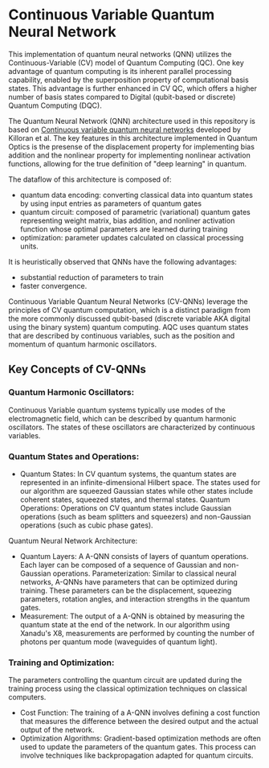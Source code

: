 # Continuous Variable Quantum Neural Network

This implementation of quantum neural networks (QNN) utilizes the Continuous-Variable (CV) model of Quantum Computing (QC).
One key advantage of quantum computing is its inherent parallel processing capability, enabled by the superposition
property of computational basis states. This advantage is further enhanced in CV QC,
which offers a higher number of basis states compared to Digital (qubit-based or discrete) Quantum Computing (DQC).

The Quantum Neural Network (QNN) architecture used in this repository is based on
[Continuous variable quantum neural networks](https://arxiv.org/pdf/1806.06871v1.pdf) developed by Killoran et al. The key features in this
architecture implemented in Quantum Optics is the presense of the displacement property for implementing bias addition
and the nonlinear property for implementing nonlinear activation functions, allowing for the true definition of
"deep learning" in quantum.

The dataflow of this architecture is composed of:
- quantum data encoding: converting classical data into quantum states by using input entries as parameters of quantum gates
- quantum circuit: composed of parametric (variational) quantum gates representing weight matrix, bias addition, and nonliner activation function whose optimal parameters are learned during training
- optimization: parameter updates calculated on classical processing units.

It is heuristically observed that QNNs have the following advantages:
- substantial reduction of parameters to train
- faster convergence.

Continuous Variable Quantum Neural Networks (CV-QNNs) leverage the principles of CV quantum computation, which is a distinct paradigm from the more commonly discussed qubit-based (discrete variable AKA digital using the binary system) quantum computing. AQC uses quantum states that are described by continuous variables, such as the position and momentum of quantum harmonic oscillators.

## Key Concepts of CV-QNNs

### Quantum Harmonic Oscillators:

Continuous Variable quantum systems typically use modes of the electromagnetic field, which can be described by quantum harmonic oscillators. The states of these oscillators are characterized by continuous variables.

### Quantum States and Operations:

* Quantum States: In CV quantum systems, the quantum states are represented in an infinite-dimensional Hilbert space. The states used for our algorithm are squeezed Gaussian states while other states include coherent states, squeezed states, and thermal states.
Quantum Operations: Operations on CV quantum states include Gaussian operations (such as beam splitters and squeezers) and non-Gaussian operations (such as cubic phase gates).

Quantum Neural Network Architecture:

* Quantum Layers: A A-QNN consists of layers of quantum operations. Each layer can be composed of a sequence of Gaussian and non-Gaussian operations.
Parameterization: Similar to classical neural networks, A-QNNs have parameters that can be optimized during training. These parameters can be the displacement, squeezing parameters, rotation angles, and interaction strengths in the quantum gates.
* Measurement: The output of a A-QNN is obtained by measuring the quantum state at the end of the network. In our algorithm using Xanadu's X8, measurements are performed by counting the number of photons per quantum mode (waveguides of quantum light).

### Training and Optimization:
The parameters controlling the quantum circuit are updated during the training process using the classical optimization techniques on classical computers.
* Cost Function: The training of a A-QNN involves defining a cost function that measures the difference between the desired output and the actual output of the network.
* Optimization Algorithms: Gradient-based optimization methods are often used to update the parameters of the quantum gates. This process can involve techniques like backpropagation adapted for quantum circuits.


